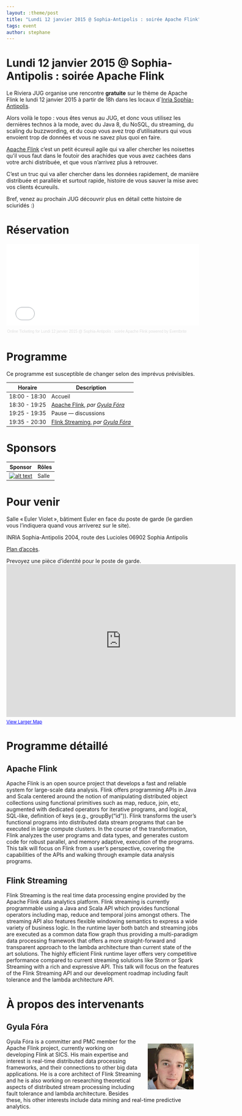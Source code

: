 ```yaml
---
layout: :theme/post
title: "Lundi 12 janvier 2015 @ Sophia-Antipolis : soirée Apache Flink"
tags: event
author: stephane
---
```


# Lundi 12 janvier 2015 @ Sophia-Antipolis : soirée Apache Flink

Le Riviera JUG organise une rencontre **gratuite** sur le thème de Apache Flink le lundi 12 janvier 2015 à partir de 18h dans les locaux d´[Inria Sophia-Antipolis](http://maps.google.fr/maps?f=q&source=s_q&hl=en&geocode=&q=inria,+sophia-antipolis&sll=47.15984,2.988281&sspn=20.81297,46.757813&ie=UTF8&t=h&ll=43.616722,7.067868&spn=0.005406,0.011415&z=17&iwloc=A).

Alors voilà le topo : vous êtes venus au JUG, et donc vous utilisez les dernières technos à la mode, avec du Java 8, du NoSQL, du streaming, du scaling du buzzwording, et du coup vous avez trop d’utilisateurs qui vous envoient trop de données et vous ne savez plus quoi en faire.

[Apache Flink](http://flink.incubator.apache.org) c’est un petit écureuil agile qui va aller chercher les noisettes qu’il vous faut dans le foutoir des arachides que vous avez cachées dans votre archi distribuée, et que vous n’arrivez plus à retrouver.

C’est un truc qui va aller chercher dans les données rapidement, de manière distribuée et parallèle et surtout rapide, histoire de vous sauver la mise avec vos clients écureuils.

Bref, venez au prochain JUG découvrir plus en détail cette histoire de sciuridés :)

# Réservation

<div style="width:100%; text-align:left;" ><iframe  src="//eventbrite.com/tickets-external?eid=15138110496&ref=etckt" frameborder="0" height="214" width="100%" vspace="0" hspace="0" marginheight="5" marginwidth="5" scrolling="auto" allowtransparency="true"></iframe><div style="font-family:Helvetica, Arial; font-size:10px; padding:5px 0 5px; margin:2px; width:100%; text-align:left;" ><a style="color:#ddd; text-decoration:none;" target="_blank" href="http://www.eventbrite.com/r/etckt">Online Ticketing</a><span style="color:#ddd;"> for </span><a style="color:#ddd; text-decoration:none;" target="_blank" href="https://www.eventbrite.com/e/lundi-12-janvier-2015-sophia-antipolis-soiree-apache-flink-tickets-15138110496?ref=etckt">Lundi 12 janvier 2015 @ Sophia-Antipolis : soirée Apache Flink</a> <span style="color:#ddd;">powered by</span> <a style="color:#ddd; text-decoration:none;" target="_blank" href="http://www.eventbrite.com?ref=etckt">Eventbrite</a></div></div>

# Programme

<div class='warning'>Ce programme est susceptible de changer selon des imprévus prévisibles.</div>

|Horaire|Description|
|---|---|
|18:00 - 18:30|Accueil|
|18:30 - 19:25|[Apache Flink](#HApacheFlink), _par [Gyula Fóra](#HGyulaFF3ra)_|
|19:25 - 19:35|Pause — discussions|
|19:35 - 20:30|[Flink Streaming](#HFlinkStreaming), _par [Gyula Fóra](#HGyulaFF3ra)_|

# Sponsors

|Sponsor|Rôles|
|---|---|
|[![alt text]({site.page('Sponsors/index.md').image('inria-2-150px.png')})](http://www.inria.fr/sophia)  | Salle|

# Pour venir

Salle « Euler Violet », bâtiment Euler en face du poste de garde (le gardien vous l’indiquera quand vous arriverez sur le site).

INRIA Sophia-Antipolis
2004, route des Lucioles
06902 Sophia Antipolis

[Plan d’accès](http://www-sop.inria.fr/presentation/data/plan_sophia.jpg).

<div class='warning'>Prevoyez une pièce d’identité pour le poste de garde.</div>

<iframe width="600" height="400" frameborder="0" scrolling="no" marginheight="0" marginwidth="0" src="http://maps.google.fr/maps?f=q&amp;source=s_q&amp;hl=en&amp;geocode=&amp;q=inria,+sophia-antipolis&amp;sll=47.15984,2.988281&amp;sspn=20.81297,46.757813&amp;ie=UTF8&amp;t=h&amp;ll=43.626819,7.071934&amp;spn=0.005406,0.011415&amp;z=14&amp;iwloc=A&amp;cid=556043547175134685&amp;output=embed"></iframe><br /><small><a href="http://maps.google.fr/maps?f=q&amp;source=embed&amp;hl=en&amp;geocode=&amp;q=inria,+sophia-antipolis&amp;sll=47.15984,2.988281&amp;sspn=20.81297,46.757813&amp;ie=UTF8&amp;t=h&amp;ll=43.626819,7.071934&amp;spn=0.005406,0.011415&amp;z=14&amp;iwloc=A&amp;cid=556043547175134685" style="color:#0000FF;text-align:left">View Larger Map</a></small>

# Programme détaillé

## Apache Flink

Apache Flink is an open source project that develops a fast and reliable system for large-scale data analysis. Flink offers programming APIs in Java and Scala centered around the notion of manipulating distributed object collections using functional primitives such as map, reduce, join, etc, augmented with dedicated operators for iterative programs, and logical, SQL-like, definition of keys (e.g., groupBy(“id”)). Flink transforms the user’s functional programs into distributed data stream programs that can be executed in large compute clusters. In the course of the transformation, Flink analyzes the user programs and data types, and generates custom code for robust parallel, and memory adaptive, execution of the programs. This talk will focus on Flink from a user’s perspective, covering the capabilities of the APIs and walking through example data analysis programs.

## Flink Streaming

Flink Streaming is the real time data processing engine provided by the Apache Flink data analytics platform. Flink streaming is currently programmable using a Java  and Scala API which provides functional operators including map, reduce and temporal joins amongst others. The streaming API also features flexible windowing semantics to express a wide variety of business logic. In the runtime layer both batch and streaming jobs are executed as a common data flow graph thus providing a multi-paradigm data processing framework that offers a more straight-forward and transparent approach to the lambda architecture than current state of the art solutions. The highly efficient Flink runtime layer offers very competitive performance compared to current streaming solutions like Storm or Spark Streaming with a rich and expressive API. This talk will focus on the features of the Flink Streaming API and our development roadmap including fault tolerance and the lambda architecture API.

# À propos des intervenants

## Gyula Fóra

<img style='float: right; margin: 1em' src='GyulaFora.jpg'/>

Gyula Fóra is a committer and PMC member for the Apache Flink project, currently working on developing Flink at SICS. His main expertise and interest is real-time distributed data processing frameworks, and their connections to other big data applications. He is a core architect of Flink Streaming and he is also working on researching theoretical aspects of distributed stream processing including fault tolerance and lambda architecture. Besides these, his other interests include data mining and real-time predictive analytics.
